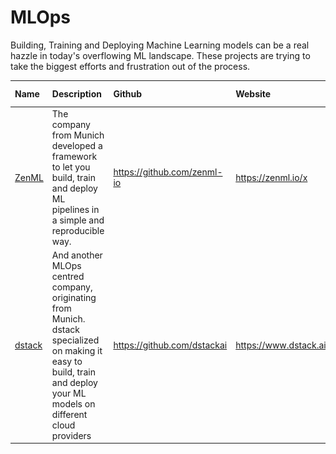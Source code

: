 # MLOps

Building, Training and Deploying Machine Learning models can be a real hazzle in today's overflowing ML landscape. These projects are trying to take the biggest efforts and frustration out of the process.

| Name | Description | Github | Website | Other Links |
| :--- | :--- | :--- | :--- | :--- |
| [ZenML](https://github.com/zenml-io) | The company from Munich developed a framework to let you build, train and deploy ML pipelines in a simple and reproducible way.  | https://github.com/zenml-io | https://zenml.io/x | [<img src="res/linkedin_logo.png" alt="ZenML on LinkedIn" width="30" height="30">](https://de.linkedin.com/company/zenml) 
| [dstack](https://github.com/dstackai) | And another MLOps centred company, originating from Munich. dstack specialized on making it easy to build, train and deploy your ML models on different cloud providers| https://github.com/dstackai | https://www.dstack.ai/ | [<img src="res/linkedin_logo.png" alt="dstack on LinkedIn" width="30" height="30">](https://www.linkedin.com/company/dstackai) [<img src="res/discord_logo.png" alt="dstack discord server" width="30" height="30">](https://discord.gg/u8SmfwPpMd) [<img src="res/x_logo.jpg" alt="dstack on X" width="30" height="30">](https://x.com/dstackai)|
